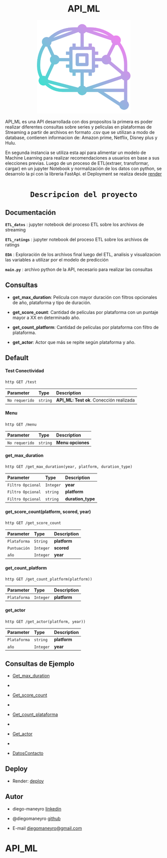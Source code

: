 # <h1 align=center> **API_ML** </h1>

<p align="center">
<img src="https://github.com/diegomaneyro/API_ML/blob/main/src/icon/icon.png"  height=300>
</p>


API_ML es una API desarrollada con dos propositos la primera es poder realizar diferentes consultas sobre series y peliculas en plataformas de Streaming a 
partir de archivos en formato .csv que se utilizan a modo de database, contienen informacion de: Amazon prime, Netflix, Disney plus y Hulu. 

En segunda instancia se utiliza esta api para alimentar un modelo de Machine Learning para realizar recomendaciones a usuarios en base a sus elecciones 
previas. Luego de un proceso de ETL(extraer, transformar, cargar) en un jupyter Notebook y normalización de los datos con python, se desarrolo la pi con la 
libreria FastApi. el Deployment se realiza desde [render](https://dashboard.render.com/)

# <h1 align=center>**`Descripcion del proyecto`**</h1>


## Documentación

**`ETL_datos`** : jupyter notebook del proceso ETL sobre los archivos de streaming


**`ETL_ratings`** : jupyter notebook del proceso ETL sobre los archivos de ratings


**`EDA`** : Exploración de los archivos final luego del ETL, analisis y visualizacion las variables a utilizar por el modelo de predicción


**`main.py`** : archivo python de la API, necesario para realizar las consultas 



## Consultas

+ **get_max_duration**: Película con mayor duración con filtros opcionales de año, plataforma y tipo de duración.


+ **get_score_count**: Cantidad de películas por plataforma con un puntaje mayor a XX en determinado año.


+ **get_count_platform**: Cantidad de películas por plataforma con filtro de plataforma.


+ **get_actor**: Actor que más se repite según plataforma y año. 


## Default

#### Test Conectividad

``http
  GET /test
``

| Parameter | Type     | Description                |
| :-------- | :------- | :------------------------- |
| `No requerido` | `string` | **API_ML: Test ok**. Conección realizada  |



#### Menu

``http
  GET /menu
``

| Parameter | Type     | Description                       |
| :-------- | :------- | :-------------------------------- |
| `No requerido`      | `string` | **Menu opciones**|



#### get_max_duration

``http
  GET /get_max_duration(year, platform, duration_type)
``

| Parameter | Type     | Description                |
| :-------- | :------- | :------------------------- |
| `Filtro Opcional` | `Integer` | **year** |
| `Filtro Opcional` | `string` | **platform**  |
| `Filtro Opcional` | `string` | **duration_type** |



#### get_score_count(platform, scored, year)

``http
  GET /get_score_count
``

| Parameter | Type     | Description                |
| :-------- | :------- | :------------------------- |
| `Plataforma` | `String` | **platform** |
| `Puntuación` | `Integer` | **scored**  |
| `año` | `Integer` | **year**|


#### get_count_platform

``http
  GET /get_count_platform(platform))
``

| Parameter | Type     | Description                |
| :-------- | :------- | :------------------------- |
| `Plataforma` | `Integer` | **platform** |


#### get_actor

``http
  GET /get_actor(platform, year))
``

| Parameter | Type     | Description                |
| :-------- | :------- | :------------------------- |
| `Plataforma` | `string` | **platform** |
| `año` | `Integer` | **year**  |

## Consultas de Ejemplo


+ [Get_max_duration](https://pi_1-1-s3688866.deta.app/docs#/default/get_max_duration_get_max_duration_get/)

*

+ [Get_score_count](https://pi_1-1-s3688866.deta.app/docs#/default/get_score_count_get_score_count__platform___scored___year__get)

*

+ [Get_count_plataforma](https://pi_1-1-s3688866.deta.app/docs#/default/get_count_plataforma_get_count_plataforma__platform__get)

*

+ [Get_actor](https://pi_1-1-s3688866.deta.app/docs#/default/get_actor_get_actor__platform___year__get) 

*

+ [DatosContacto](https://pi_1-1-s3688866.deta.app/docs#/default/DatosContacto_Autor_get)


## Deploy
+ Render: [deploy](https://api-ml-vk4n.onrender.com)



## Autor

+ diego-maneyro [linkedin](https://www.linkedin.com/in/diego-maneyro/)


+ @diegomaneyro [github](https://www.github.com/octokatherine)


+ E-mail diegomaneyro@gmail.com
# API_ML
